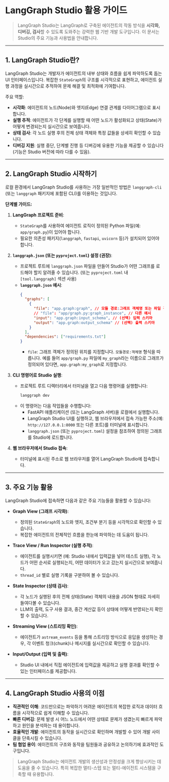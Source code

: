 # LangGraph Studio 활용 가이드

> LangGraph Studio는 LangGraph로 구축된 에이전트의 작동 방식을 **시각화, 디버깅, 검사**할 수 있도록 도와주는 강력한 웹 기반 개발 도구입니다. 이 문서는 Studio의 주요 기능과 사용법을 안내합니다.

---

## 1. LangGraph Studio란?

LangGraph Studio는 개발자가 에이전트의 내부 상태와 흐름을 쉽게 파악하도록 돕는 UI 인터페이스입니다. 복잡한 `StateGraph`의 구조를 시각적으로 표현하고, 에이전트 실행 과정을 실시간으로 추적하여 문제 해결 및 최적화에 기여합니다.

주요 역할:
*   **시각화**: 에이전트의 노드(Node)와 엣지(Edge) 연결 관계를 다이어그램으로 표시합니다.
*   **실행 추적**: 에이전트가 각 단계를 실행할 때 어떤 노드가 활성화되고 상태(State)가 어떻게 변경되는지 실시간으로 보여줍니다.
*   **상태 검사**: 각 노드 실행 후의 전체 상태 객체와 특정 값들을 상세히 확인할 수 있습니다.
*   **디버깅 지원**: 실행 중단, 단계별 진행 등 디버깅에 유용한 기능을 제공할 수 있습니다 (기능은 Studio 버전에 따라 다를 수 있음).

---

## 2. LangGraph Studio 시작하기

로컬 환경에서 LangGraph Studio를 사용하는 가장 일반적인 방법은 `langgraph-cli` (또는 `langgraph` 패키지에 포함된 CLI)를 이용하는 것입니다.

**단계별 가이드:**

1.  **LangGraph 프로젝트 준비**:
    *   `StateGraph`를 사용하여 에이전트 로직이 정의된 Python 파일(예: `app/graph.py`)이 있어야 합니다.
    *   필요한 의존성 패키지(`langgraph`, `fastapi`, `uvicorn` 등)가 설치되어 있어야 합니다.

2.  **`langgraph.json` (또는 `pyproject.toml`) 설정 (권장)**:
    *   프로젝트 루트에 `langgraph.json` 파일을 만들어 Studio가 어떤 그래프를 로드해야 할지 알려줄 수 있습니다. (또는 `pyproject.toml` 내 `[tool.langgraph]` 섹션 사용)
    *   **`langgraph.json` 예시**:
        ```json
        {
          "graphs": [
            {
              "file": "app.graph:graph", // 모듈 경로:그래프 객체명 또는 파일 경로:객체명
              // "file": "app/graph.py:graph_instance", // 다른 예시
              "input": "app.graph:input_schema", // (선택) 입력 스키마
              "output": "app.graph:output_schema" // (선택) 출력 스키마
            }
          ],
          "dependencies": ["requirements.txt"]
        }
        ```
        *   `file`: 그래프 객체가 정의된 위치를 지정합니다. `모듈경로:객체명` 형식을 따릅니다. 예를 들어 `app/graph.py` 파일에 `my_graph`라는 이름으로 그래프가 정의되어 있다면, `app.graph:my_graph`로 지정합니다.

3.  **CLI 명령어로 Studio 실행**:
    *   프로젝트 루트 디렉터리에서 터미널을 열고 다음 명령어를 실행합니다:
        ```bash
        langgraph dev
        ```
    *   이 명령어는 다음 작업들을 수행합니다:
        *   FastAPI 애플리케이션 (또는 LangGraph 서버)을 로컬에서 실행합니다.
        *   LangGraph Studio UI를 실행하고, 웹 브라우저에서 접속 가능한 주소(예: `http://127.0.0.1:8000` 또는 다른 포트)를 터미널에 표시합니다.
        *   `langgraph.json` (또는 `pyproject.toml`) 설정을 참조하여 정의된 그래프를 Studio에 로드합니다.

4.  **웹 브라우저에서 Studio 접속**:
    *   터미널에 표시된 주소로 웹 브라우저를 열어 LangGraph Studio에 접속합니다.

---

## 3. 주요 기능 활용

LangGraph Studio에 접속하면 다음과 같은 주요 기능들을 활용할 수 있습니다:

*   **Graph View (그래프 시각화)**:
    *   정의된 `StateGraph`의 노드와 엣지, 조건부 분기 등을 시각적으로 확인할 수 있습니다.
    *   복잡한 에이전트의 전체적인 흐름을 한눈에 파악하는 데 도움이 됩니다.

*   **Trace View / Run Inspector (실행 추적)**:
    *   에이전트를 실행시키면 (예: Studio 내에서 입력값을 넣어 테스트 실행), 각 노드가 어떤 순서로 실행되는지, 어떤 데이터가 오고 갔는지 실시간으로 보여줍니다.
    *   `thread_id` 별로 실행 기록을 구분하여 볼 수 있습니다.

*   **State Inspector (상태 검사)**:
    *   각 노드가 실행된 후의 전체 상태(State) 객체의 내용을 JSON 형태로 자세히 들여다볼 수 있습니다.
    *   LLM의 출력, 도구 사용 결과, 중간 계산값 등이 상태에 어떻게 반영되는지 확인할 수 있습니다.

*   **Streaming View (스트리밍 확인)**:
    *   에이전트가 `astream_events` 등을 통해 스트리밍 방식으로 응답을 생성하는 경우, 각 이벤트 청크(chunk)나 메시지를 실시간으로 확인할 수 있습니다.

*   **Input/Output (입력 및 출력)**:
    *   Studio UI 내에서 직접 에이전트에 입력값을 제공하고 실행 결과를 확인할 수 있는 인터페이스를 제공합니다.

---

## 4. LangGraph Studio 사용의 이점

*   **직관적인 이해**: 코드만으로는 파악하기 어려운 에이전트의 복잡한 로직과 데이터 흐름을 시각적으로 쉽게 이해할 수 있습니다.
*   **빠른 디버깅**: 문제 발생 시 어느 노드에서 어떤 상태로 문제가 생겼는지 빠르게 파악하고 원인을 분석하는 데 용이합니다.
*   **효율적인 개발**: 에이전트의 동작을 실시간으로 확인하며 개발할 수 있어 개발 사이클을 단축시킬 수 있습니다.
*   **팀 협업 용이**: 에이전트의 구조와 동작을 팀원들과 공유하고 논의하기에 효과적인 도구입니다.

> LangGraph Studio는 에이전트 개발의 생산성과 안정성을 크게 향상시키는 데 도움을 줄 수 있습니다. 특히 복잡한 멀티-스텝 또는 멀티-에이전트 시스템을 구축할 때 유용합니다.
